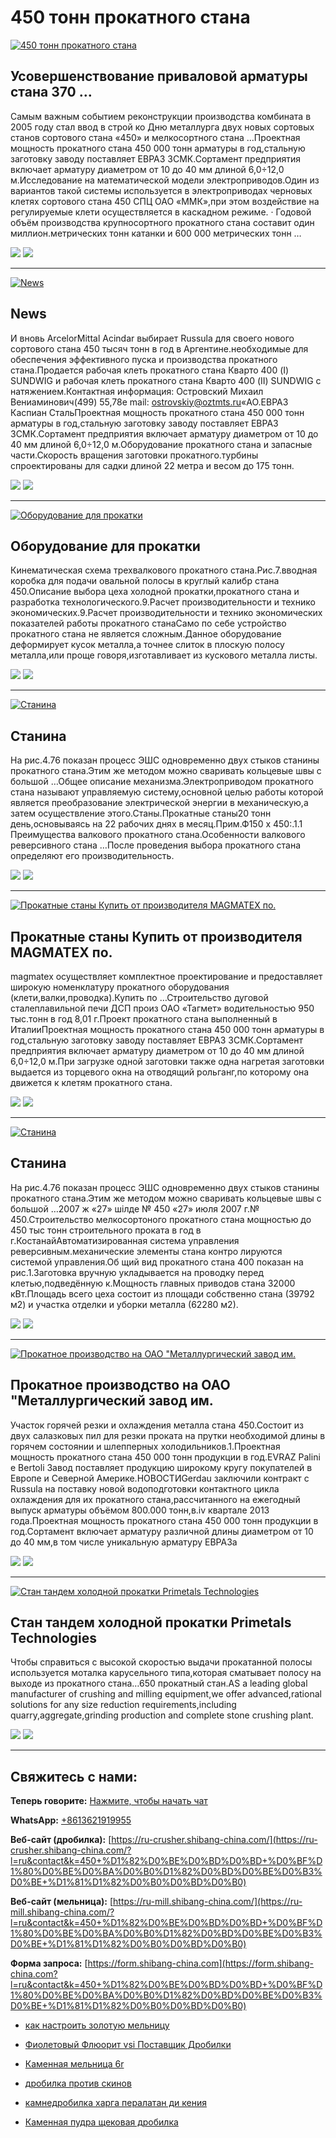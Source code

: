 # 450 тонн прокатного стана

<a href="https://swt.shibang-china.com/?l=ru&img&k=450+%D1%82%D0%BE%D0%BD%D0%BD+%D0%BF%D1%80%D0%BE%D0%BA%D0%B0%D1%82%D0%BD%D0%BE%D0%B3%D0%BE+%D1%81%D1%82%D0%B0%D0%BD%D0%B0" target="_blank">![450 тонн прокатного стана](http://static.shibang-china.com/all-800x300/1191.jpg)</a>

## Усовершенствование приваловой арматуры стана 370 …
Самым важным событием реконструкции производства комбината в 2005 году стал ввод в строй ко Дню металлурга двух новых сортовых станов сортового стана &#171;450&#187; и мелкосортного стана …Проектная мощность прокатного стана 450 000 тонн арматуры в год,стальную заготовку заводу поставляет ЕВРАЗ ЗСМК.Сортамент предприятия включает арматуру диаметром от 10 до 40 мм длиной 6,0&#247;12,0 м.Исследование на математической модели электроприводов.Один из вариантов такой системы используется в электроприводах черновых клетях сортового стана 450 СПЦ ОАО &#171;ММК&#187;,при этом воздействие на регулируемые клети осуществляется в каскадном режиме.&nbsp;&#0183;&#32;Годовой объём производства крупносортного прокатного стана составит один миллион.метрических тонн катанки и 600 000 метрических тонн …


<a href="https://whatsapp.shibangsoft.com/WhatsApp.php" target="_blank" title="WhatsApp">![](http://static.shibang-china.com/icon/whatsapp.png)</a> <a href="https://swt.shibang-china.com/?l=ru&icon&k=450+%D1%82%D0%BE%D0%BD%D0%BD+%D0%BF%D1%80%D0%BE%D0%BA%D0%B0%D1%82%D0%BD%D0%BE%D0%B3%D0%BE+%D1%81%D1%82%D0%B0%D0%BD%D0%B0" target="_blank">![](http://static.shibang-china.com/icon/chat-ru.png)</a>

---

<a href="https://swt.shibang-china.com/?l=ru&img&k=450+%D1%82%D0%BE%D0%BD%D0%BD+%D0%BF%D1%80%D0%BE%D0%BA%D0%B0%D1%82%D0%BD%D0%BE%D0%B3%D0%BE+%D1%81%D1%82%D0%B0%D0%BD%D0%B0" target="_blank">![News](http://static.shibang-china.com/all-800x300/185.jpg)</a>

## News
И вновь ArcelorMittal Acindar выбирает Russula для своего нового сортового стана 450 тысяч тонн в год в Аргентине.необходимые для обеспечения эффективного пуска и производства прокатного стана.Продается рабочая клеть прокатного стана Кварто 400 (I) SUNDWIG и рабочая клеть прокатного стана Кварто 400 (II) SUNDWIG с натяжением.Контактная информация: Островский Михаил Вениаминович(499) 55,78e mail: ostrovskiy@oztmts.ru&#171;АО.ЕВРАЗ Каспиан СтальПроектная мощность прокатного стана 450 000 тонн арматуры в год,стальную заготовку заводу поставляет ЕВРАЗ ЗСМК.Сортамент предприятия включает арматуру диаметром от 10 до 40 мм длиной 6,0&#247;12,0 м.Оборудование прокатного стана и запасные части.Скорость вращения заготовки прокатного.турбины спроектированы для садки длиной 22 метра и весом до 175 тонн.


<a href="https://whatsapp.shibangsoft.com/WhatsApp.php" target="_blank" title="WhatsApp">![](http://static.shibang-china.com/icon/whatsapp.png)</a> <a href="https://swt.shibang-china.com/?l=ru&icon&k=450+%D1%82%D0%BE%D0%BD%D0%BD+%D0%BF%D1%80%D0%BE%D0%BA%D0%B0%D1%82%D0%BD%D0%BE%D0%B3%D0%BE+%D1%81%D1%82%D0%B0%D0%BD%D0%B0" target="_blank">![](http://static.shibang-china.com/icon/chat-ru.png)</a>

---

<a href="https://swt.shibang-china.com/?l=ru&img&k=450+%D1%82%D0%BE%D0%BD%D0%BD+%D0%BF%D1%80%D0%BE%D0%BA%D0%B0%D1%82%D0%BD%D0%BE%D0%B3%D0%BE+%D1%81%D1%82%D0%B0%D0%BD%D0%B0" target="_blank">![Оборудование для прокатки](http://static.shibang-china.com/all-800x300/618.jpg)</a>

## Оборудование для прокатки
Кинематическая схема трехвалкового прокатного стана.Рис.7.вводная коробка для подачи овальной полосы в круглый калибр стана 450.Описание выбора цеха холодной прокатки,прокатного стана и разработка технологического.9.Расчет производительности и технико экономических.9.Расчет производительности и технико экономических показателей работы прокатного станаСамо по себе устройство прокатного стана не является сложным.Данное оборудование деформирует кусок металла,а точнее слиток в плоскую полосу металла,или проще говоря,изготавливает из кускового металла листы.


<a href="https://whatsapp.shibangsoft.com/WhatsApp.php" target="_blank" title="WhatsApp">![](http://static.shibang-china.com/icon/whatsapp.png)</a> <a href="https://swt.shibang-china.com/?l=ru&icon&k=450+%D1%82%D0%BE%D0%BD%D0%BD+%D0%BF%D1%80%D0%BE%D0%BA%D0%B0%D1%82%D0%BD%D0%BE%D0%B3%D0%BE+%D1%81%D1%82%D0%B0%D0%BD%D0%B0" target="_blank">![](http://static.shibang-china.com/icon/chat-ru.png)</a>

---

<a href="https://swt.shibang-china.com/?l=ru&img&k=450+%D1%82%D0%BE%D0%BD%D0%BD+%D0%BF%D1%80%D0%BE%D0%BA%D0%B0%D1%82%D0%BD%D0%BE%D0%B3%D0%BE+%D1%81%D1%82%D0%B0%D0%BD%D0%B0" target="_blank">![Станина](http://static.shibang-china.com/all-800x300/1012.jpg)</a>

## Станина
На рис.4.76 показан процесс ЭШС одновременно двух стыков станины прокатного стана.Этим же методом можно сваривать кольцевые швы с большой …Общее описание механизма.Электроприводом прокатного стана называют управляемую систему,основной целью работы которой является преобразование электрической энергии в механическую,а затем осуществление этого.Станы.Прокатные станы20 тонн день,основываясь на 22 рабочих днях в месяц.Прим.Ф150 x 450:.1.1 Преимущества валкового прокатного стана.Особенности валкового реверсивного стана …После проведения выбора прокатного стана определяют его производительность.


<a href="https://whatsapp.shibangsoft.com/WhatsApp.php" target="_blank" title="WhatsApp">![](http://static.shibang-china.com/icon/whatsapp.png)</a> <a href="https://swt.shibang-china.com/?l=ru&icon&k=450+%D1%82%D0%BE%D0%BD%D0%BD+%D0%BF%D1%80%D0%BE%D0%BA%D0%B0%D1%82%D0%BD%D0%BE%D0%B3%D0%BE+%D1%81%D1%82%D0%B0%D0%BD%D0%B0" target="_blank">![](http://static.shibang-china.com/icon/chat-ru.png)</a>

---

<a href="https://swt.shibang-china.com/?l=ru&img&k=450+%D1%82%D0%BE%D0%BD%D0%BD+%D0%BF%D1%80%D0%BE%D0%BA%D0%B0%D1%82%D0%BD%D0%BE%D0%B3%D0%BE+%D1%81%D1%82%D0%B0%D0%BD%D0%B0" target="_blank">![Прокатные станы Купить от производителя MAGMATEX по.](http://static.shibang-china.com/all-800x300/1423.jpg)</a>

## Прокатные станы Купить от производителя MAGMATEX по.
magmatex осуществляет комплектное проектирование и предоставляет широкую номенклатуру прокатного оборудования (клети,валки,проводка).Купить по …Строительство дуговой сталеплавильной печи ДСП произ ОАО &#171;Тагмет&#187; водительностью 950 тыс.тонн в год 8,01 г.Проект прокатного стана выполненный в ИталииПроектная мощность прокатного стана 450 000 тонн арматуры в год,стальную заготовку заводу поставляет ЕВРАЗ ЗСМК.Сортамент предприятия включает арматуру диаметром от 10 до 40 мм длиной 6,0&#247;12,0 м.При загрузке одной заготовки также одна нагретая заготовки выдается из торцевого окна на отводящий рольганг,по которому она движется к клетям прокатного стана.


<a href="https://whatsapp.shibangsoft.com/WhatsApp.php" target="_blank" title="WhatsApp">![](http://static.shibang-china.com/icon/whatsapp.png)</a> <a href="https://swt.shibang-china.com/?l=ru&icon&k=450+%D1%82%D0%BE%D0%BD%D0%BD+%D0%BF%D1%80%D0%BE%D0%BA%D0%B0%D1%82%D0%BD%D0%BE%D0%B3%D0%BE+%D1%81%D1%82%D0%B0%D0%BD%D0%B0" target="_blank">![](http://static.shibang-china.com/icon/chat-ru.png)</a>

---

<a href="https://swt.shibang-china.com/?l=ru&img&k=450+%D1%82%D0%BE%D0%BD%D0%BD+%D0%BF%D1%80%D0%BE%D0%BA%D0%B0%D1%82%D0%BD%D0%BE%D0%B3%D0%BE+%D1%81%D1%82%D0%B0%D0%BD%D0%B0" target="_blank">![Станина](http://static.shibang-china.com/all-800x300/1041.jpg)</a>

## Станина
На рис.4.76 показан процесс ЭШС одновременно двух стыков станины прокатного стана.Этим же методом можно сваривать кольцевые швы с большой …2007 ж &#171;27&#187; шілде № 450 &#171;27&#187; июля 2007 г.№ 450.Строительство мелкосортоного прокатного стана мощностью до 450 тыс тонн строительного проката в год в г.КостанайАвтоматизированная система управления реверсивным.механические элементы стана контро лируются системой управления.Об щий вид прокатного стана 400 показан на рис.1.Заготовка вручную укладывается на проводку перед клетью,подведённую к.Мощность главных приводов стана 32000 кВт.Площадь всего цеха состоит из площади собственно стана (39792 м2) и участка отделки и уборки металла (62280 м2).


<a href="https://whatsapp.shibangsoft.com/WhatsApp.php" target="_blank" title="WhatsApp">![](http://static.shibang-china.com/icon/whatsapp.png)</a> <a href="https://swt.shibang-china.com/?l=ru&icon&k=450+%D1%82%D0%BE%D0%BD%D0%BD+%D0%BF%D1%80%D0%BE%D0%BA%D0%B0%D1%82%D0%BD%D0%BE%D0%B3%D0%BE+%D1%81%D1%82%D0%B0%D0%BD%D0%B0" target="_blank">![](http://static.shibang-china.com/icon/chat-ru.png)</a>

---

<a href="https://swt.shibang-china.com/?l=ru&img&k=450+%D1%82%D0%BE%D0%BD%D0%BD+%D0%BF%D1%80%D0%BE%D0%BA%D0%B0%D1%82%D0%BD%D0%BE%D0%B3%D0%BE+%D1%81%D1%82%D0%B0%D0%BD%D0%B0" target="_blank">![Прокатное производство на ОАО &quot;Металлургический завод им.](http://static.shibang-china.com/all-800x300/877.jpg)</a>

## Прокатное производство на ОАО &quot;Металлургический завод им.
Участок горячей резки и охлаждения металла стана 450.Состоит из двух салазковых пил для резки проката на прутки необходимой длины в горячем состоянии и шлепперных холодильников.1.Проектная мощность прокатного стана 450 000 тонн продукции в год.EVRAZ Palini e Bertoli Завод поставляет продукцию широкому кругу покупателей в Европе и Северной Америке.НОВОСТИGerdau заключили контракт с Russula на поставку новой водоподготовки контактного цикла охлаждения для их прокатного стана,рассчитанного на ежегодный выпуск арматуры объёмом 800.000 тонн,в.iv квартале 2013 года.Проектная мощность прокатного стана 450 000 тонн продукции в год.Сортамент включает арматуру различной длины диаметром от 10 до 40 мм,в том числе уникальную арматуру ЕВРАЗа


<a href="https://whatsapp.shibangsoft.com/WhatsApp.php" target="_blank" title="WhatsApp">![](http://static.shibang-china.com/icon/whatsapp.png)</a> <a href="https://swt.shibang-china.com/?l=ru&icon&k=450+%D1%82%D0%BE%D0%BD%D0%BD+%D0%BF%D1%80%D0%BE%D0%BA%D0%B0%D1%82%D0%BD%D0%BE%D0%B3%D0%BE+%D1%81%D1%82%D0%B0%D0%BD%D0%B0" target="_blank">![](http://static.shibang-china.com/icon/chat-ru.png)</a>

---

<a href="https://swt.shibang-china.com/?l=ru&img&k=450+%D1%82%D0%BE%D0%BD%D0%BD+%D0%BF%D1%80%D0%BE%D0%BA%D0%B0%D1%82%D0%BD%D0%BE%D0%B3%D0%BE+%D1%81%D1%82%D0%B0%D0%BD%D0%B0" target="_blank">![Стан тандем холодной прокатки Primetals Technologies](http://static.shibang-china.com/all-800x300/170.jpg)</a>

## Стан тандем холодной прокатки Primetals Technologies
Чтобы справиться с высокой скоростью выдачи прокатанной полосы используется моталка карусельного типа,которая сматывает полосу на выходе из прокатного стана…650 прокатный стан.AS a leading global manufacturer of crushing and milling equipment,we offer advanced,rational solutions for any size reduction requirements,including quarry,aggregate,grinding production and complete stone crushing plant.

<a href="https://whatsapp.shibangsoft.com/WhatsApp.php" target="_blank" title="WhatsApp">![](http://static.shibang-china.com/icon/whatsapp.png)</a> <a href="https://swt.shibang-china.com/?l=ru&icon&k=450+%D1%82%D0%BE%D0%BD%D0%BD+%D0%BF%D1%80%D0%BE%D0%BA%D0%B0%D1%82%D0%BD%D0%BE%D0%B3%D0%BE+%D1%81%D1%82%D0%B0%D0%BD%D0%B0" target="_blank">![](http://static.shibang-china.com/icon/chat-ru.png)</a>

---
## Свяжитесь с нами:

**Теперь говорите:** [Нажмите, чтобы начать чат](https://swt.shibang-china.com?l=ru&contact&k=450+%D1%82%D0%BE%D0%BD%D0%BD+%D0%BF%D1%80%D0%BE%D0%BA%D0%B0%D1%82%D0%BD%D0%BE%D0%B3%D0%BE+%D1%81%D1%82%D0%B0%D0%BD%D0%B0)

**WhatsApp:**  [+8613621919955](https://whatsapp.shibangsoft.com/WhatsApp.php)

**Веб-сайт (дробилка):** [https://ru-crusher.shibang-china.com/](https://ru-crusher.shibang-china.com/?l=ru&contact&k=450+%D1%82%D0%BE%D0%BD%D0%BD+%D0%BF%D1%80%D0%BE%D0%BA%D0%B0%D1%82%D0%BD%D0%BE%D0%B3%D0%BE+%D1%81%D1%82%D0%B0%D0%BD%D0%B0)

**Веб-сайт (мельница):** [https://ru-mill.shibang-china.com/](https://ru-mill.shibang-china.com/?l=ru&contact&k=450+%D1%82%D0%BE%D0%BD%D0%BD+%D0%BF%D1%80%D0%BE%D0%BA%D0%B0%D1%82%D0%BD%D0%BE%D0%B3%D0%BE+%D1%81%D1%82%D0%B0%D0%BD%D0%B0)

**Форма запроса:** [https://form.shibang-china.com](https://form.shibang-china.com?l=ru&contact&k=450+%D1%82%D0%BE%D0%BD%D0%BD+%D0%BF%D1%80%D0%BE%D0%BA%D0%B0%D1%82%D0%BD%D0%BE%D0%B3%D0%BE+%D1%81%D1%82%D0%B0%D0%BD%D0%B0)

* [как настроить золотую мельницу](../135/%D0%BA%D0%B0%D0%BA%20%D0%BD%D0%B0%D1%81%D1%82%D1%80%D0%BE%D0%B8%D1%82%D1%8C%20%D0%B7%D0%BE%D0%BB%D0%BE%D1%82%D1%83%D1%8E%20%D0%BC%D0%B5%D0%BB%D1%8C%D0%BD%D0%B8%D1%86%D1%83.md)

* [Фиолетовый Флюорит vsi Поставщик Дробилки](../135/%D0%A4%D0%B8%D0%BE%D0%BB%D0%B5%D1%82%D0%BE%D0%B2%D1%8B%D0%B9%20%D0%A4%D0%BB%D1%8E%D0%BE%D1%80%D0%B8%D1%82%20vsi%20%D0%9F%D0%BE%D1%81%D1%82%D0%B0%D0%B2%D1%89%D0%B8%D0%BA%20%D0%94%D1%80%D0%BE%D0%B1%D0%B8%D0%BB%D0%BA%D0%B8.md)

* [Каменная мельница 6r](../134/%D0%9A%D0%B0%D0%BC%D0%B5%D0%BD%D0%BD%D0%B0%D1%8F%20%D0%BC%D0%B5%D0%BB%D1%8C%D0%BD%D0%B8%D1%86%D0%B0%206r.md)

* [дробилка против скинов](../133/%D0%B4%D1%80%D0%BE%D0%B1%D0%B8%D0%BB%D0%BA%D0%B0%20%D0%BF%D1%80%D0%BE%D1%82%D0%B8%D0%B2%20%D1%81%D0%BA%D0%B8%D0%BD%D0%BE%D0%B2.md)

* [камнедробилка харга пералатан ди кения](../132/%D0%BA%D0%B0%D0%BC%D0%BD%D0%B5%D0%B4%D1%80%D0%BE%D0%B1%D0%B8%D0%BB%D0%BA%D0%B0%20%D1%85%D0%B0%D1%80%D0%B3%D0%B0%20%D0%BF%D0%B5%D1%80%D0%B0%D0%BB%D0%B0%D1%82%D0%B0%D0%BD%20%D0%B4%D0%B8%20%D0%BA%D0%B5%D0%BD%D0%B8%D1%8F.md)

* [Каменная пудра щековая дробилка](../134/%D0%9A%D0%B0%D0%BC%D0%B5%D0%BD%D0%BD%D0%B0%D1%8F%20%D0%BF%D1%83%D0%B4%D1%80%D0%B0%20%D1%89%D0%B5%D0%BA%D0%BE%D0%B2%D0%B0%D1%8F%20%D0%B4%D1%80%D0%BE%D0%B1%D0%B8%D0%BB%D0%BA%D0%B0.md)